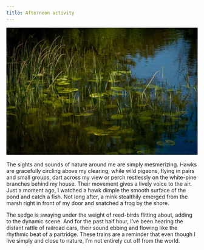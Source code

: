 ```yaml
---
title: Afternoon activity
---
```


![Lily pads at the edge of a pond](/images/lilypads.jpg)

The sights and sounds of nature around me are simply mesmerizing. Hawks are gracefully circling above my clearing, while wild pigeons, flying in pairs and small groups, dart across my view or perch restlessly on the white-pine branches behind my house. Their movement gives a lively voice to the air. Just a moment ago, I watched a hawk dimple the smooth surface of the pond and catch a fish. Not long after, a mink stealthily emerged from the marsh right in front of my door and snatched a frog by the shore.

The sedge is swaying under the weight of reed-birds flitting about, adding to the dynamic scene. And for the past half hour, I’ve been hearing the distant rattle of railroad cars, their sound ebbing and flowing like the rhythmic beat of a partridge. These trains are a reminder that even though I live simply and close to nature, I’m not entirely cut off from the world.
